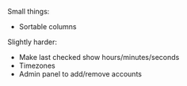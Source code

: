 Small things:
* Sortable columns

Slightly harder:
* Make last checked show hours/minutes/seconds
* Timezones
* Admin panel to add/remove accounts